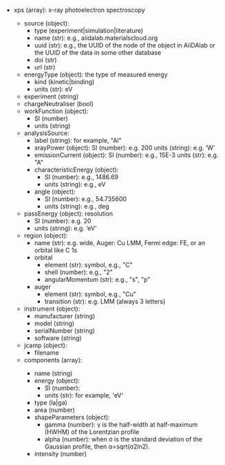 - xps (array<object>): x-ray photoelectron spectroscopy
  - source (object):
    - type (experiment|simulation|literature)
    - name (str): e.g., aiidalab.materialscloud.org
    - uuid (str): e.g., the UUID of the node of the object in AiiDAlab or the UUID of the data in some other database
    - doi (str)
    - url (str)
  - energyType (object): the type of measured energy
    - kind (kinetic|binding)
    - units (str): eV
  - experiment (string)
  - chargeNeutraliser (bool)
  - workFunction (object):
    - SI (number)
    - units (string)
  - analysisSource:
    - label (string): for example, "Al"
    - xrayPower (object):
      SI (number): e.g. 200
      units (string): e.g. ‘W’
    - emissionCurrent (object):
      SI (number): e.g., 15E-3
      units (str): e.g. "A"
    - characteristicEnergy (object):
      - SI (number): e.g., 1486.69
      - units (string): e.g., eV
    - angle (object):
      - SI (number): e.g., 54.735600
      - units (string): e.g., deg
  - passEnergy (object): resolution
    - SI (number): e.g. 20
    - units (string): e.g. ‘eV’
  - region (object):
    - name (str): e.g. wide, Auger: Cu LMM, Fermi edge: FE, or an orbital like C 1s
    - orbital
      - element (str): symbol, e.g., "C"
      - shell (number): e.g., "2"
      - angularMomentum (str): e.g., "s", "p"
    - auger
      - element (str): symbol, e.g., "Cu"
      - transition (str): e.g. LMM (always 3 letters)
  - instrument (object):
    - manufacturer (string)
    - model (string)
    - serialNumber (string)
    - software (string)
  - jcamp (object):
    - filename
  - components (array<object>):
    - name (string)
    - energy (object):
      - SI (number):
      - units (str): for example, 'eV'
    - type (la|ga)
    - area (number)
    - shapeParameters (object):
      - gamma (number): γ is the half-width at half-maximum (HWHM) of the Lorentzian profile
      - alpha (number): when σ is the standard deviation of the Gaussian profile, then α=sqrt(σ2ln2).
    - intensity (number)
